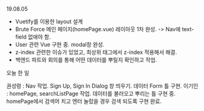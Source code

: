 19.08.05

- Vuetify를 이용한 layout 설계
- Brute Force 메인 페이지(homePage.vue) 레이아웃 1차 완성. -> Nav에 text-field 없애야 함.
- User 관련 Vue 구현 중. modal창 완성.
- z-index 관련한 이슈가 있었고, 최상위 태그에서 z-index 적용해서 해결.
- 백엔드 파트와 회의를 통해 어떤 데이터를 뿌릴지 확인하고 작업.

오늘 한 일

권성령 : Nav 작업. Sign Up, Sign In Dialog 창 띄우기. 데이터 Form 틀 구현.
이기인 : homePage, searchListPage 작업. 데이터를 불러오고 뿌리는 틀 구현 중. homePage에서 검색어 치고 엔터 눌렀을 경우 검색 되도록 구현 완료.